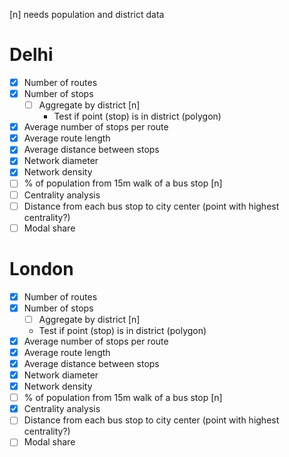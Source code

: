 [n] needs population and district data

# Delhi
- [x] Number of routes
- [x] Number of stops
    - [ ] Aggregate by district [n]
        - Test if point (stop) is in district (polygon)
- [x] Average number of stops per route
- [x] Average route length
- [x] Average distance between stops
- [x] Network diameter
- [x] Network density
- [ ] % of population from 15m walk of a bus stop [n]
- [ ] Centrality analysis
- [ ] Distance from each bus stop to city center (point with highest centrality?)
- [ ] Modal share

# London
- [x] Number of routes
- [x] Number of stops
    - [ ] Aggregate by district [n]
    - Test if point (stop) is in district (polygon)
- [x] Average number of stops per route
- [x] Average route length
- [x] Average distance between stops
- [x] Network diameter
- [x] Network density
- [ ] % of population from 15m walk of a bus stop [n]
- [x] Centrality analysis
- [ ] Distance from each bus stop to city center (point with highest centrality?)
- [ ] Modal share

